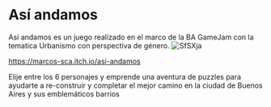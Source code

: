 # Así andamos

Así andamos es un juego realizado en el marco de la BA GameJam con la tematica Urbanismo con perspectiva de género.
![SfSXja](https://github.com/solerfranco/EmpoderarCiudad/assets/51684269/3cf107d4-8935-47a8-8f02-d28a4bd9287d)

https://marcos-sca.itch.io/asi-andamos

Elije entre los 6 personajes y emprende una aventura de puzzles para ayudarte a re-construir y completar el mejor camino en la ciudad de Buenos Aires y sus emblemáticos barrios
